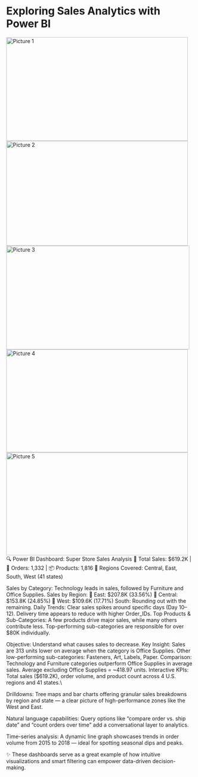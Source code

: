 # Exploring Sales Analytics with Power BI

<img width="487" height="277" alt="Picture 1" src="https://github.com/user-attachments/assets/a06c5dae-4fd4-48cd-8921-c966fd9664e5" />
<img width="487" height="280" alt="Picture 2" src="https://github.com/user-attachments/assets/df1f3fb5-dcae-4379-bbb1-4242bf4714bb" />
<img width="491" height="277" alt="Picture 3" src="https://github.com/user-attachments/assets/8f1f2be0-57fe-4190-87e1-71669b794e3b" />
<img width="487" height="275" alt="Picture 4" src="https://github.com/user-attachments/assets/af2a3153-4021-4320-a4e1-51986aefe6e9" />
<img width="487" height="275" alt="Picture 5" src="https://github.com/user-attachments/assets/3aad0bb6-e09a-4d21-b402-c0633fa5af75" />
🔍 Power BI Dashboard: Super Store Sales Analysis
🚀 Total Sales: $619.2K | 🧾 Orders: 1,332 | 📦 Products: 1,816
📍 Regions Covered: Central, East, South, West (41 states)

Sales by Category:
Technology leads in sales, followed by Furniture and Office Supplies.
Sales by Region:
🥇 East: $207.8K (33.56%)
🥈 Central: $153.8K (24.85%)
🥉 West: $109.6K (17.71%)
South: Rounding out with the remaining.
Daily Trends:
Clear sales spikes around specific days (Day 10–12).
Delivery time appears to reduce with higher Order_IDs.
Top Products & Sub-Categories:
A few products drive major sales, while many others contribute less.
Top-performing sub-categories are responsible for over $80K individually.

Objective: Understand what causes sales to decrease.
Key Insight:
Sales are 313 units lower on average when the category is Office Supplies.
Other low-performing sub-categories: Fasteners, Art, Labels, Paper.
Comparison:
Technology and Furniture categories outperform Office Supplies in average sales.
Average excluding Office Supplies = ~418.97 units.
Interactive KPIs: Total sales ($619.2K), order volume, and product count across 4 U.S. regions and 41 states.\

Drilldowns: Tree maps and bar charts offering granular sales breakdowns by region and state — a clear picture of high-performance zones like the West and East.

Natural language capabilities: Query options like “compare order vs. ship date” and “count orders over time” add a conversational layer to analytics.

Time-series analysis: A dynamic line graph showcases trends in order volume from 2015 to 2018 — ideal for spotting seasonal dips and peaks.

✨ These dashboards serve as a great example of how intuitive visualizations and smart filtering can empower data-driven decision-making.
